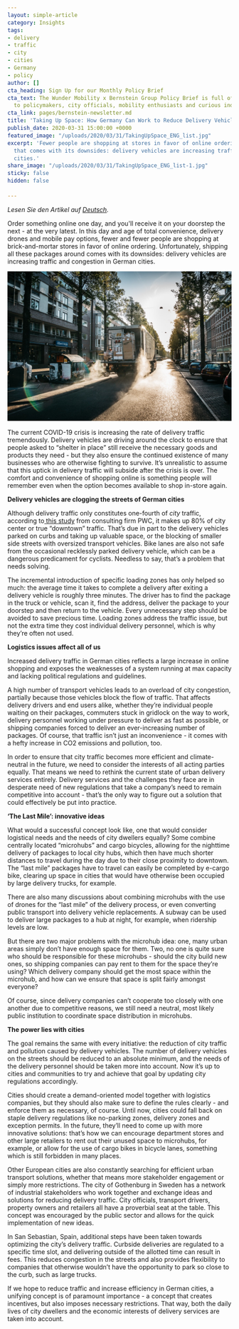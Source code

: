 ```yaml
---
layout: simple-article
category: Insights
tags:
- delivery
- traffic
- city
- cities
- Germany
- policy
author: []
cta_heading: Sign Up for our Monthly Policy Brief
cta_text: The Wunder Mobility x Bernstein Group Policy Brief is full of articles relevant
  to policymakers, city officials, mobility enthusiasts and curious industry followers.
cta_link: pages/bernstein-newsletter.md
title: 'Taking Up Space: How Germany Can Work to Reduce Delivery Vehicle Traffic'
publish_date: 2020-03-31 15:00:00 +0000
featured_image: "/uploads/2020/03/31/TakingUpSpace_ENG_list.jpg"
excerpt: 'Fewer people are shopping at stores in favor of online ordering. Unfortunately,
  that comes with its downsides: delivery vehicles are increasing traffic in German
  cities.'
share_image: "/uploads/2020/03/31/TakingUpSpace_ENG_list-1.jpg"
sticky: false
hidden: false

---
```

_Lesen Sie den Artikel auf_ [_Deutsch_](www.wundermobility.com/blog/stau-durch-lieferverkehr-wie-wir-platz-auf-den-strassen-schaffen-konnen)_._

Order something online one day, and you'll receive it on your doorstep the next - at the very latest. In this day and age of total convenience, delivery drones and mobile pay options, fewer and fewer people are shopping at brick-and-mortar stores in favor of online ordering. Unfortunately, shipping all these packages around comes with its downsides: delivery vehicles are increasing traffic and congestion in German cities.

![A delivery truck with its cargo door open drives down a street in a European city.](/uploads/2020/03/31/TakingUpSpace_notext-1.jpg)

The current COVID-19 crisis is increasing the rate of delivery traffic tremendously. Delivery vehicles are driving around the clock to ensure that people asked to “shelter in place” still receive the necessary goods and products they need - but they also ensure the continued existence of many businesses who are otherwise fighting to survive. It’s unrealistic to assume that this uptick in delivery traffic will subside after the crisis is over. The comfort and convenience of shopping online is something people will remember even when the option becomes available to shop in-store again.

**Delivery vehicles are clogging the streets of German cities**

Although delivery traffic only constitutes one-fourth of _city_ traffic, according to[ this study](https://www.pwc.de/de/transport-und-logistik/pwc-studie-aufbruch-auf-der-letzten-meile.pdf) from consulting firm PWC, it makes up 80% of city center or true “downtown” traffic. That’s due in part to the delivery vehicles parked on curbs and taking up valuable space, or the blocking of smaller side streets with oversized transport vehicles. Bike lanes are also not safe from the occasional recklessly parked delivery vehicle, which can be a dangerous predicament for cyclists. Needless to say, that’s a problem that needs solving.

The incremental introduction of specific loading zones has only helped so much: the average time it takes to complete a delivery after exiting a delivery vehicle is roughly three minutes. The driver has to find the package in the truck or vehicle, scan it, find the address, deliver the package to your doorstep and then return to the vehicle. Every unnecessary step should be avoided to save precious time. Loading zones address the traffic issue, but not the extra time they cost individual delivery personnel, which is why they’re often not used.

**Logistics issues affect all of us**

Increased delivery traffic in German cities reflects a large increase in online shopping and exposes the weaknesses of a system running at max capacity and lacking political regulations and guidelines.

A high number of transport vehicles leads to an overload of city congestion, partially because those vehicles block the flow of traffic. That affects delivery drivers and end users alike, whether they’re individual people waiting on their packages, commuters stuck in gridlock on the way to work, delivery personnel working under pressure to deliver as fast as possible, or shipping companies forced to deliver an ever-increasing number of packages. Of course, that traffic isn’t just an inconvenience - it comes with a hefty increase in CO2 emissions and pollution, too.

In order to ensure that city traffic becomes more efficient and climate-neutral in the future, we need to consider the interests of all acting parties equally. That means we need to rethink the current state of urban delivery services entirely. Delivery services and the challenges they face are in desperate need of new regulations that take a company’s need to remain competitive into account - that’s the only way to figure out a solution that could effectively be put into practice.

**‘The Last Mile’: innovative ideas**

What would a successful concept look like, one that would consider logistical needs and the needs of city dwellers equally? Some combine centrally located “microhubs” and cargo bicycles, allowing for the nighttime delivery of packages to local city hubs, which then have much shorter distances to travel during the day due to their close proximity to downtown. The “last mile” packages have to travel can easily be completed by e-cargo bike, clearing up space in cities that would have otherwise been occupied by large delivery trucks, for example.

There are also many discussions about combining microhubs with the use of drones for the “last mile” of the delivery process, or even converting public transport into delivery vehicle replacements. A subway can be used to deliver large packages to a hub at night, for example, when ridership levels are low.

But there are two major problems with the microhub idea: one, many urban areas simply don’t have enough space for them. Two, no one is quite sure who should be responsible for these microhubs - should the city build new ones, so shipping companies can pay rent to them for the space they’re using? Which delivery company should get the most space within the microhub, and how can we ensure that space is split fairly amongst everyone?

Of course, since delivery companies can’t cooperate too closely with one another due to competitive reasons, we still need a neutral, most likely public institution to coordinate space distribution in microhubs.

**The power lies with cities**

The goal remains the same with every initiative: the reduction of city traffic and pollution caused by delivery vehicles. The number of delivery vehicles on the streets should be reduced to an absolute minimum, and the needs of the delivery personnel should be taken more into account. Now it’s up to cities and communities to try and achieve that goal by updating city regulations accordingly.

Cities should create a demand-oriented model together with logistics companies, but they should also make sure to define the rules clearly - and enforce them as necessary, of course. Until now, cities could fall back on staple delivery regulations like no-parking zones, delivery zones and exception permits. In the future, they’ll need to come up with more innovative solutions: that’s how we can encourage department stores and other large retailers to rent out their unused space to microhubs, for example, or allow for the use of cargo bikes in bicycle lanes, something which is still forbidden in many places.

Other European cities are also constantly searching for efficient urban transport solutions, whether that means more stakeholder engagement or simply more restrictions. The city of Gothenburg in Sweden has a network of industrial stakeholders who work together and exchange ideas and solutions for reducing delivery traffic. City officials, transport drivers, property owners and retailers all have a proverbial seat at the table. This concept was encouraged by the public sector and allows for the quick implementation of new ideas.

In San Sebastian, Spain, additional steps have been taken towards optimizing the city’s delivery traffic. Curbside deliveries are regulated to a specific time slot, and delivering outside of the allotted time can result in fees. This reduces congestion in the streets and also provides flexibility to companies that otherwise wouldn’t have the opportunity to park so close to the curb, such as large trucks.

If we hope to reduce traffic and increase efficiency in German cities, a unifying concept is of paramount importance - a concept that creates incentives, but also imposes necessary restrictions. That way, both the daily lives of city dwellers and the economic interests of delivery services are taken into account.